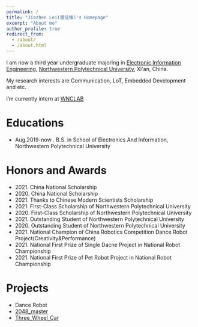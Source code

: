 ```yaml
---
permalink: /
title: "Jiazhen Lei(雷佳臻)'s Homepage"
excerpt: "About me"
author_profile: true
redirect_from: 
  - /about/
  - /about.html
---
```


I am now a third year undergraduate majoring in [Electronic Information Engineering](http://dianzi.nwpu.edu.cn/), [Northwestern Polytechnical University](https://www.nwpu.edu.cn/), Xi'an, China.

My research interests are Communication, LoT, Embedded Development and etc.

I’m currently intern at [WNCLAB](http://www.wnclab.com/)

Educations
======
* Aug.2019-now . B.S. in School of Electronics And Information, Northwestern Polytechnical University

Honors and Awards
======
* 2021\. China National Scholarship
* 2020\. China National Scholarship
* 2021\. Thanks to Chinese Modern Scientists Scholarship
* 2021\. First-Class Scholarship of Northwestern Polytechnical University
* 2020\. First-Class Scholarship of Northwestern Polytechnical University
* 2021\. Outstanding Student of Northwestern Polytechnical University
* 2020\. Outstanding Student of Northwestern Polytechnical University
* 2021\. National Champion of China Robotics Competition Dance Robot Project(Creativity&Performance) 
* 2021\. National First Prize of Single Dacne Project in National Robot Championship
* 2021\. National First Prize of Pet Robot Project in National Robot Championship

Projects
======
* Dance Robot
* [2048_master](https://github.com/Jiazhen-Lei/2048_master)
* [Three_Wheel_Car](https://github.com/Jiazhen-Lei/Three_Wheel_Car)
